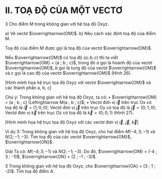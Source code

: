 # II. TOẠ ĐỘ CỦA MỘT VECTƠ

3 Cho điểm M trong không gian với hệ toạ độ Oxyz.

a) Vẽ vectơ $\overrightarrow{OM}$.
b) Nêu cách xác định toạ độ của điểm M.

Toạ độ của điểm M được gọi là toạ độ của vectơ $\overrightarrow{OM}$.

Nếu $\overrightarrow{OM}$ có toạ độ $(a ; b ; c)$ thì ta viết $\overrightarrow{OM} = (a ; b ; c)$, trong đó $a$ gọi là hoành độ của vectơ $\overrightarrow{OM}$, $b$ gọi là tung độ của vectơ $\overrightarrow{OM}$ và $c$ gọi là cao độ của vectơ $\overrightarrow{OM}$ (Hình 26).

[Hình minh họa hệ trục tọa độ Oxyz với vectơ $\overrightarrow{OM}$ và các thành phần a, b, c]

Chú ý: Trong không gian với hệ toạ độ Oxyz, ta có:
• $\overrightarrow{OM} = (a ; b ; c) \Leftrightarrow M(a ; b ; c)$;
• Vectơ đơn vị $\vec{i}$ trên trục Ox có toạ độ là $\vec{i} = (1 ; 0 ; 0)$;
  Vectơ đơn vị $\vec{j}$ trên trục Oy có toạ độ là $\vec{j} = (0 ; 1 ; 0)$;
  Vectơ đơn vị $\vec{k}$ trên trục Oz có toạ độ là $\vec{k} = (0 ; 0 ; 1)$ (Hình 27).

[Hình minh họa hệ trục tọa độ Oxyz với các vectơ đơn vị $\vec{i}$, $\vec{j}$, $\vec{k}$]

Ví dụ 3: Trong không gian với hệ toạ độ Oxyz, cho hai điểm $M(-4 ; 3 ; -1)$ và $N(2 ; -1 ; -3)$. Tìm toạ độ của các vectơ $\overrightarrow{OM}$, $\overrightarrow{ON}$.

Giải
Ta có: $M(-4 ; 3 ; -1)$ và $N(2 ; -1 ; -3)$.
Do đó, $\overrightarrow{OM} = (-4 ; 3 ; -1)$, $\overrightarrow{ON} = (2 ; -1 ; -3)$.

3 Trong không gian với hệ toạ độ Oxyz, cho $\overrightarrow{OA} = (3 ; 1 ; -2)$. Tìm toạ độ điểm A.